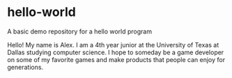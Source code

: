 # hello-world
A basic demo repository for a hello world program

Hello! My name is Alex. I am a 4th year junior at the University of Texas at Dallas studying computer science. 
I hope to someday be a game developer on some of my favorite games and make products that people can enjoy for generations.
